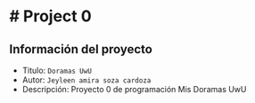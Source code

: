 # # Project 0
## Información del proyecto
- Titulo:  `Doramas UwU`
- Autor:  `Jeyleen amira soza cardoza`
- Descripción: Proyecto 0 de programación Mis Doramas UwU
